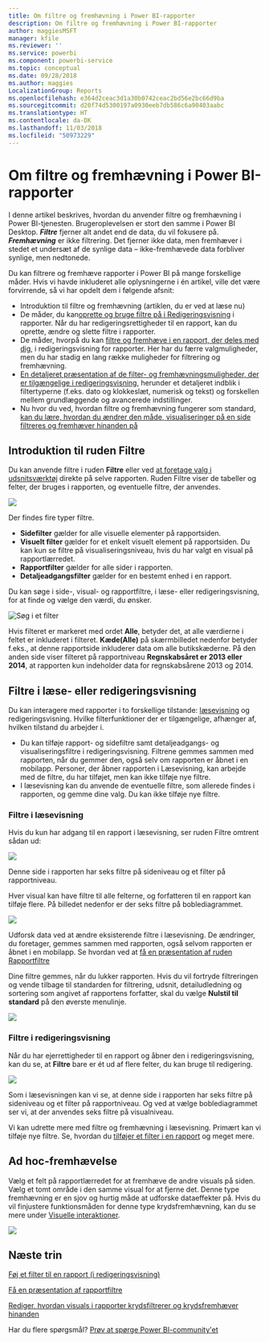 ```yaml
---
title: Om filtre og fremhævning i Power BI-rapporter
description: Om filtre og fremhævning i Power BI-rapporter
author: maggiesMSFT
manager: kfile
ms.reviewer: ''
ms.service: powerbi
ms.component: powerbi-service
ms.topic: conceptual
ms.date: 09/28/2018
ms.author: maggies
LocalizationGroup: Reports
ms.openlocfilehash: e364d2ceac3d1a30b0742ceac2bd56e2bc66d9ba
ms.sourcegitcommit: d20f74d5300197a0930eeb7db586c6a90403aabc
ms.translationtype: HT
ms.contentlocale: da-DK
ms.lasthandoff: 11/03/2018
ms.locfileid: "50973229"
---
```

# <a name="about-filters-and-highlighting-in-power-bi-reports"></a>Om filtre og fremhævning i Power BI-rapporter
 I denne artikel beskrives, hvordan du anvender filtre og fremhævning i Power BI-tjenesten. Brugeroplevelsen er stort den samme i Power BI Desktop. ***Filtre*** fjerner alt andet end de data, du vil fokusere på. ***Fremhævning*** er ikke filtrering. Det fjerner ikke data, men fremhæver i stedet et undersæt af de synlige data – ikke-fremhævede data forbliver synlige, men nedtonede.

Du kan filtrere og fremhæve rapporter i Power BI på mange forskellige måder. Hvis vi havde inkluderet alle oplysningerne i én artikel, ville det være forvirrende, så vi har opdelt dem i følgende afsnit:

* Introduktion til filtre og fremhævning (artiklen, du er ved at læse nu)
* De måder, du kan[oprette og bruge filtre på i Redigeringsvisning](power-bi-report-add-filter.md) i rapporter. Når du har redigeringsrettigheder til en rapport, kan du oprette, ændre og slette filtre i rapporter.
* De måder, hvorpå du kan [filtre og fremhæve i en rapport, der deles med dig](consumer/end-user-reading-view.md), i redigeringsvisning for rapporter. Her har du færre valgmuligheder, men du har stadig en lang række muligheder for filtrering og fremhævning.  
* [En detaljeret præsentation af de filter- og fremhævningsmuligheder, der er tilgængelige i redigeringsvisning](consumer/end-user-report-filter.md), herunder et detaljeret indblik i filtertyperne (f.eks. dato og klokkeslæt, numerisk og tekst) og forskellen mellem grundlæggende og avancerede indstillinger.
* Nu hvor du ved, hvordan filtre og fremhævning fungerer som standard, [kan du lære, hvordan du ændrer den måde, visualiseringer på en side filtreres og fremhæver hinanden på](consumer/end-user-interactions.md)

## <a name="intro-to-the-filters-pane"></a>Introduktion til ruden Filtre

Du kan anvende filtre i ruden **Filtre** eller ved [at foretage valg i udsnitsværktøj](visuals/power-bi-visualization-slicers.md) direkte på selve rapporten. Ruden Filtre viser de tabeller og felter, der bruges i rapporten, og eventuelle filtre, der anvendes. 

![](media/power-bi-reports-filters-and-highlighting/power-bi-add-filter-reading-view.png)

Der findes fire typer filtre.

- **Sidefilter** gælder for alle visuelle elementer på rapportsiden.     
- **Visuelt filter** gælder for et enkelt visuelt element på rapportsiden. Du kan kun se filtre på visualiseringsniveau, hvis du har valgt en visual på rapportlærredet.    
- **Rapportfilter** gælder for alle sider i rapporten.    
- **Detaljeadgangsfilter** gælder for en bestemt enhed i en rapport.    

Du kan søge i side-, visual- og rapportfiltre, i læse- eller redigeringsvisning, for at finde og vælge den værdi, du ønsker. 

![Søg i et filter](media/power-bi-reports-filters-and-highlighting/power-bi-search-filter.png)

Hvis filteret er markeret med ordet **Alle**, betyder det, at alle værdierne i feltet er inkluderet i filteret.  **Kæde(Alle)** på skærmbilledet nedenfor betyder f.eks., at denne rapportside inkluderer data om alle butikskæderne.  På den anden side viser filteret på rapportniveau **Regnskabsåret er 2013 eller 2014**, at rapporten kun indeholder data for regnskabsårene 2013 og 2014.

## <a name="filters-in-reading-or-editing-view"></a>Filtre i læse- eller redigeringsvisning
Du kan interagere med rapporter i to forskellige tilstande: [læsevisning](consumer/end-user-reading-view.md) og redigeringsvisning. Hvilke filterfunktioner der er tilgængelige, afhænger af, hvilken tilstand du arbejder i.

* Du kan tilføje rapport- og sidefiltre samt detaljeadgangs- og visualiseringsfiltre i redigeringsvisning. Filtrene gemmes sammen med rapporten, når du gemmer den, også selv om rapporten er åbnet i en mobilapp. Personer, der åbner rapporten i Læsevisning, kan arbejde med de filtre, du har tilføjet, men kan ikke tilføje nye filtre.
* I læsevisning kan du anvende de eventuelle filtre, som allerede findes i rapporten, og gemme dine valg. Du kan ikke tilføje nye filtre.

### <a name="filters-in-reading-view"></a>Filtre i læsevisning
Hvis du kun har adgang til en rapport i læsevisning, ser ruden Filtre omtrent sådan ud:

![](media/power-bi-reports-filters-and-highlighting/power-bi-filter-reading-view.png)

Denne side i rapporten har seks filtre på sideniveau og et filter på rapportniveau.

Hver visual kan have filtre til alle felterne, og forfatteren til en rapport kan tilføje flere. På billedet nedenfor er der seks filtre på boblediagrammet.

![](media/power-bi-reports-filters-and-highlighting/power-bi-filter-visual-level.png)

Udforsk data ved at ændre eksisterende filtre i læsevisning. De ændringer, du foretager, gemmes sammen med rapporten, også selvom rapporten er åbnet i en mobilapp. Se hvordan ved at [få en præsentation af ruden Rapportfiltre](consumer/end-user-report-filter.md)

Dine filtre gemmes, når du lukker rapporten. Hvis du vil fortryde filtreringen og vende tilbage til standarden for filtrering, udsnit, detailudledning og sortering som angivet af rapportens forfatter, skal du vælge **Nulstil til standard** på den øverste menulinje.

![](media/power-bi-reports-filters-and-highlighting/power-bi-reset-to-default.png)

### <a name="filters-in-editing-view"></a>Filtre i redigeringsvisning
Når du har ejerrettigheder til en rapport og åbner den i redigeringsvisning, kan du se, at **Filtre** bare er ét ud af flere felter, du kan bruge til redigering.

![](media/power-bi-reports-filters-and-highlighting/power-bi-add-filter-editing-view.png)

Som i læsevisningen kan vi se, at denne side i rapporten har seks filtre på sideniveau og et filter på rapportniveau. Og ved at vælge boblediagrammet ser vi, at der anvendes seks filtre på visualniveau.

Vi kan udrette mere med filtre og fremhævning i læsevisning. Primært kan vi tilføje nye filtre. Se, hvordan du [tilføjer et filter i en rapport](power-bi-report-add-filter.md) og meget mere.

## <a name="ad-hoc-highlighting"></a>Ad hoc-fremhævelse
Vælg et felt på rapportlærredet for at fremhæve de andre visuals på siden. Vælg et tomt område i den samme visual for at fjerne det. Denne type fremhævning er en sjov og hurtig måde at udforske dataeffekter på. Hvis du vil finjustere funktionsmåden for denne type krydsfremhævning, kan du se mere under [Visuelle interaktioner](consumer/end-user-interactions.md).

![](media/power-bi-reports-filters-and-highlighting/power-bi-adhoc-filter.gif)


## <a name="next-steps"></a>Næste trin
[Føj et filter til en rapport (i redigeringsvisning)](power-bi-report-add-filter.md)

[Få en præsentation af rapportfiltre](consumer/end-user-report-filter.md)

[Rediger, hvordan visuals i rapporter krydsfiltrerer og krydsfremhæver hinanden](consumer/end-user-interactions.md)

Har du flere spørgsmål? [Prøv at spørge Power BI-community'et](http://community.powerbi.com/)

